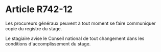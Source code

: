 # Article R742-12

Les procureurs généraux peuvent à tout moment se faire communiquer copie du registre du stage.

Le stagiaire avise le Conseil national de tout changement dans les conditions d'accomplissement du stage.
